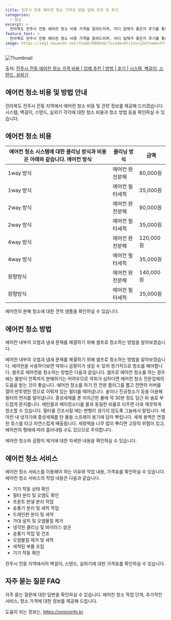 ```yaml
---
title: 전주시 전동 에어컨 청소 가격과 방법 업체 추천 및 후기
categories:
  - 일상
excerpt: >
  전라북도 전주시 전동 에어컨 청소 비용 가격을 알려드리며, 어디 업체가 좋은지 후기를 통해 알아보겠습니다. 현재 글에서는 시스템, 벽걸이, 스탠드, 실외기 각각에 대해 청소 비용이 나와 있으니 참고하시면 되겠습니다. 에어컨 분해 청소 방법 보기 👈 클릭셀프 에어컨 청소 방법 보기👈 클릭전주시 전동 에어컨 청소 비용시스템에어컨 방식클리닝방식금액1way 방식에어컨 완전분해80,000원1way 방식에어컨 필터세척35,000원2way 방식에어컨 완전분해90,000원2way 방식에어컨 필터세척35,000원4way 방식에어컨 완전분해120,000원4way 방식에어컨 필터세척35,000원원형방식에어컨 완전분해140,000원원형방식에어컨 필터세척35,000원에어컨 청소 견적 샘플 보기 👈 클릭에어컨 냄새의 원인에어컨이..
feature_text: >
  전라북도 전주시 전동 에어컨 청소 비용 가격을 알려드리며, 어디 업체가 좋은지 후기를 통해 알아보겠습니다. 현재 글에서는 시스템, 벽걸이, 스탠드, 실외기 각각에 대해 청소 비용이 나와 있으니 참고하시면 되겠습니다. 에어컨 분해 청소 방법 보기 👈 클릭셀프 에어컨 청소 방법 보기👈 클릭전주시 전동 에어컨 청소 비용시스템에어컨 방식클리닝방식금액1way 방식에어컨 완전분해80,000원1way 방식에어컨 필터세척35,000원2way 방식에어컨 완전분해90,000원2way 방식에어컨 필터세척35,000원4way 방식에어컨 완전분해120,000원4way 방식에어컨 필터세척35,000원원형방식에어컨 완전분해140,000원원형방식에어컨 필터세척35,000원에어컨 청소 견적 샘플 보기 👈 클릭에어컨 냄새의 원인에어컨이..
image: https://img1.daumcdn.net/thumb/R800x0/?scode=mtistory2&fname=https%3A%2F%2Fblog.kakaocdn.net%2Fdn%2FbsBzIn%2FbtsHykapKja%2FggXK8cWIbs4GAJzxjp620K%2Fimg.webp
---
```


![Thumbnail](https://img1.daumcdn.net/thumb/R800x0/?scode=mtistory2&fname=https%3A%2F%2Fblog.kakaocdn.net%2Fdn%2FbsBzIn%2FbtsHykapKja%2FggXK8cWIbs4GAJzxjp620K%2Fimg.webp)

<p>출처: <a href="https://onioninfo.kr/entry/%EC%A0%84%EC%A3%BC%EC%8B%9C-%EC%A0%84%EB%8F%99-%EC%97%90%EC%96%B4%EC%BB%A8-%EC%B2%AD%EC%86%8C-%EA%B0%80%EA%B2%A9-%EB%B9%84%EC%9A%A9-%EC%97%85%EC%B2%B4-%EC%B6%94%EC%B2%9C-%EB%B0%A9%EB%B2%95-%ED%9B%84%EA%B8%B0-%EC%8B%9C%EC%8A%A4%ED%85%9C-%EB%B2%BD%EA%B1%B8%EC%9D%B4-%EC%8A%A4%ED%83%A0%EB%93%9C-%EC%8B%A4%EC%99%B8%EA%B8%B0" rel="dofollow">전주시 전동 에어컨 청소 가격 비용 | 업체 추천 | 방법 | 후기 | 시스템, 벽걸이, 스탠드, 실외기</a> </p>

## 에어컨 청소 비용 및 방법 안내

전라북도 전주시 전동 지역에서 에어컨 청소 비용 및 관련 정보를 제공해 드리겠습니다. 시스템, 벽걸이, 스탠드, 실외기 각각에 대한 청소
비용과 청소 방법 등을 확인하실 수 있습니다.

## **에어컨 청소 비용**

에어컨 청소 시스템에 대한 클리닝 방식과 비용은 아래와 같습니다.  **에어컨 방식** | **클리닝 방식** | **금액**  
---|---|---  
1way 방식 | 에어컨 완전분해 | 80,000원  
1way 방식 | 에어컨 필터세척 | 35,000원  
2way 방식 | 에어컨 완전분해 | 90,000원  
2way 방식 | 에어컨 필터세척 | 35,000원  
4way 방식 | 에어컨 완전분해 | 120,000원  
4way 방식 | 에어컨 필터세척 | 35,000원  
원형방식 | 에어컨 완전분해 | 140,000원  
원형방식 | 에어컨 필터세척 | 35,000원  
에어컨의 분해 청소에 대한 견적 샘플을 확인하실 수 있습니다.

## **에어컨 청소 방법**

에어컨 내부의 오염과 냄새 문제를 해결하기 위해 셀프로 청소하는 방법을 알아보겠습니다.

에어컨 내부의 오염과 냄새 문제를 해결하기 위해 셀프로 청소하는 방법을 알아보겠습니다. 에어컨을 사용하다보면 악취나 곰팡이가 생길 수 있어
정기적으로 청소를 해야합니다. 셀프로 에어컨을 청소하는 방법은 다음과 같습니다. 셀프로 에어컨 청소를 하는 경우에는 물받이 안쪽까지
분해하기는 어려우므로 악취가 심하다면 에어컨 청소 전문업체의 도움을 받는 것이 좋습니다. 에어컨 청소를 하기 전 전원 플러그를 뽑고 전면의
커버를 열어 반투명한 망으로 이뤄져 있는 필터를 떼어냅니다. 솔이나 진공청소기 등을 이용해 필터의 먼지를 털어냅니다. 중성세제를 푼 미지근한
물에 약 30분 정도 담근 뒤 솔로 부드럽게 문지릅니다. 에탄올과 베이킹소다를 물과 동일한 비율로 타주면 더욱 깨끗하게 청소할 수 있습니다.
필터를 건조시킬 때는 변형이 생기지 않도록 그늘에서 말립니다. 에어컨 내 냉각기에 중성세제를 탄 물을 스프레이 용기에 담아 뿌립니다. 세제
용액은 연결된 호스를 타고 자연스럽게 배출됩니다. 세청액을 너무 많이 뿌리면 고장의 위험이 있고, 에어컨의 형태에 따라 흘러내릴 수도
있으므로 주의합니다.

에어컨 청소와 곰팡이 제거에 대한 자세한 내용을 확인하실 수 있습니다.

## **에어컨 청소 서비스**

에어컨 청소 서비스를 이용해야 하는 이유와 작업 내용, 가격표를 확인하실 수 있습니다. 에어컨 청소 서비스의 작업 내용은 다음과 같습니다.

  * 기기 작동 상태 확인
  * 필터 분리 및 오염도 확인
  * 프론트 판넬 분리 작업
  * 송풍기 분리 및 세척 작업
  * 드레인판 분리 및 세척
  * 가대 설치 및 오염물질 제거
  * 냉각핀 클리닝 및 바이러스 살균
  * 송풍기 작업 및 건조
  * 오염물질 제거 및 세척
  * 세척된 부품 조립
  * 기기 작동 확인

전주시 전동 지역에서의 벽걸이, 스탠드, 실외기에 대한 가격표를 확인하실 수 있습니다.

## **자주 묻는 질문 FAQ**

자주 묻는 질문에 대한 답변을 확인하실 수 있습니다. 에어컨 청소 작업 단계, 추가적인 서비스, 청소 가격에 대한 정보를 제공해 드립니다.



 

도움이 되는 정보는, <a href="https://onioninfo.kr" rel="dofollow">https://onioninfo.kr</a>


